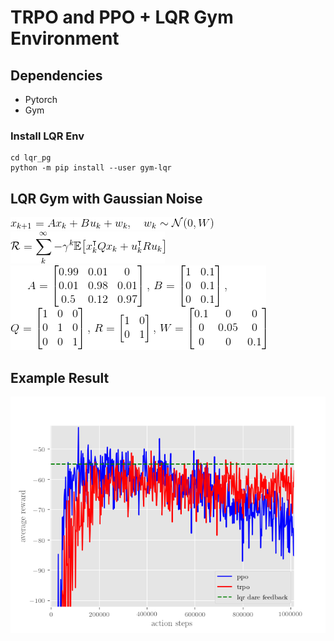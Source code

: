 # TRPO and PPO + LQR Gym Environment

## Dependencies
* Pytorch
* Gym
### Install LQR Env
```
cd lqr_pg
python -m pip install --user gym-lqr
```
## LQR Gym with Gaussian Noise
![Image](https://github.com/AaronHavens/lqr_pg/blob/master/figures/system.gif?raw=true) <br />
![Image](https://github.com/AaronHavens/lqr_pg/blob/master/figures/return.gif?raw=true) <br />
![Image](https://github.com/AaronHavens/lqr_pg/blob/master/figures/system_params.gif?raw=true)
## Example Result
![Image](https://github.com/AaronHavens/lqr_pg/blob/master/figures/ppo_trpo_reward.png?raw=true)

